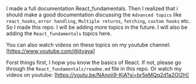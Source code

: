 I made a full documentation React_fundamentals. Then I realized that i should make a good documentation discussing the `Advanced topics` like `react_hooks`, `error handling`, `Multiple returns`, `fetching`, `custom hooks` etc. So I made this repo. I will be adding more topics in the future. I will also be adding the `React_fundamentals` topics here. 

You can also watch videos on these topics on my youtube channel: [https://www.youtube.com/@itvaya]

Forst things first, I hopw you know the basics of React. If not, please go through the `React_fundamentals/readme.md` file in this repo. Or watch my videos on youtube:
[https://youtu.be/NAnoji9-KjA?si=br5eMQq2d1a2OI2H]



